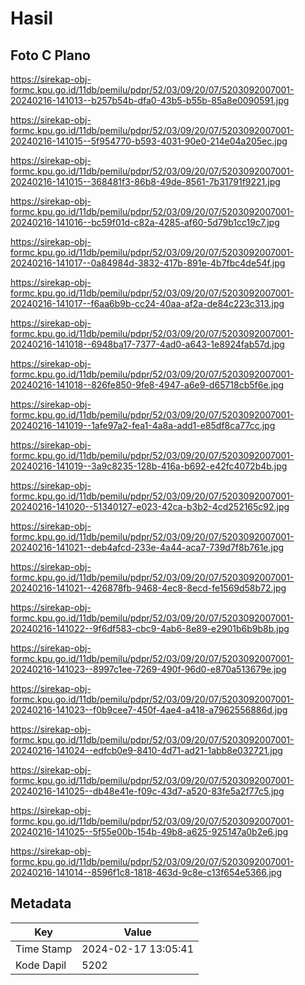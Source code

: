 # Hasil

## Foto C Plano

https://sirekap-obj-formc.kpu.go.id/11db/pemilu/pdpr/52/03/09/20/07/5203092007001-20240216-141013--b257b54b-dfa0-43b5-b55b-85a8e0090591.jpg

https://sirekap-obj-formc.kpu.go.id/11db/pemilu/pdpr/52/03/09/20/07/5203092007001-20240216-141015--5f954770-b593-4031-90e0-214e04a205ec.jpg

https://sirekap-obj-formc.kpu.go.id/11db/pemilu/pdpr/52/03/09/20/07/5203092007001-20240216-141015--368481f3-86b8-49de-8561-7b31791f9221.jpg

https://sirekap-obj-formc.kpu.go.id/11db/pemilu/pdpr/52/03/09/20/07/5203092007001-20240216-141016--bc59f01d-c82a-4285-af60-5d79b1cc19c7.jpg

https://sirekap-obj-formc.kpu.go.id/11db/pemilu/pdpr/52/03/09/20/07/5203092007001-20240216-141017--0a84984d-3832-417b-891e-4b7fbc4de54f.jpg

https://sirekap-obj-formc.kpu.go.id/11db/pemilu/pdpr/52/03/09/20/07/5203092007001-20240216-141017--f6aa6b9b-cc24-40aa-af2a-de84c223c313.jpg

https://sirekap-obj-formc.kpu.go.id/11db/pemilu/pdpr/52/03/09/20/07/5203092007001-20240216-141018--6948ba17-7377-4ad0-a643-1e8924fab57d.jpg

https://sirekap-obj-formc.kpu.go.id/11db/pemilu/pdpr/52/03/09/20/07/5203092007001-20240216-141018--826fe850-9fe8-4947-a6e9-d65718cb5f6e.jpg

https://sirekap-obj-formc.kpu.go.id/11db/pemilu/pdpr/52/03/09/20/07/5203092007001-20240216-141019--1afe97a2-fea1-4a8a-add1-e85df8ca77cc.jpg

https://sirekap-obj-formc.kpu.go.id/11db/pemilu/pdpr/52/03/09/20/07/5203092007001-20240216-141019--3a9c8235-128b-416a-b692-e42fc4072b4b.jpg

https://sirekap-obj-formc.kpu.go.id/11db/pemilu/pdpr/52/03/09/20/07/5203092007001-20240216-141020--51340127-e023-42ca-b3b2-4cd252165c92.jpg

https://sirekap-obj-formc.kpu.go.id/11db/pemilu/pdpr/52/03/09/20/07/5203092007001-20240216-141021--deb4afcd-233e-4a44-aca7-739d7f8b761e.jpg

https://sirekap-obj-formc.kpu.go.id/11db/pemilu/pdpr/52/03/09/20/07/5203092007001-20240216-141021--426878fb-9468-4ec8-8ecd-fe1569d58b72.jpg

https://sirekap-obj-formc.kpu.go.id/11db/pemilu/pdpr/52/03/09/20/07/5203092007001-20240216-141022--9f6df583-cbc9-4ab6-8e89-e2901b6b9b8b.jpg

https://sirekap-obj-formc.kpu.go.id/11db/pemilu/pdpr/52/03/09/20/07/5203092007001-20240216-141023--8997c1ee-7269-490f-96d0-e870a513679e.jpg

https://sirekap-obj-formc.kpu.go.id/11db/pemilu/pdpr/52/03/09/20/07/5203092007001-20240216-141023--f0b9cee7-450f-4ae4-a418-a7962556886d.jpg

https://sirekap-obj-formc.kpu.go.id/11db/pemilu/pdpr/52/03/09/20/07/5203092007001-20240216-141024--edfcb0e9-8410-4d71-ad21-1abb8e032721.jpg

https://sirekap-obj-formc.kpu.go.id/11db/pemilu/pdpr/52/03/09/20/07/5203092007001-20240216-141025--db48e41e-f09c-43d7-a520-83fe5a2f77c5.jpg

https://sirekap-obj-formc.kpu.go.id/11db/pemilu/pdpr/52/03/09/20/07/5203092007001-20240216-141025--5f55e00b-154b-49b8-a625-925147a0b2e6.jpg

https://sirekap-obj-formc.kpu.go.id/11db/pemilu/pdpr/52/03/09/20/07/5203092007001-20240216-141014--8596f1c8-1818-463d-9c8e-c13f654e5366.jpg


## Metadata

| Key        | Value               |
| ---------- | ------------------- |
| Time Stamp | 2024-02-17 13:05:41 |
| Kode Dapil | 5202                |



